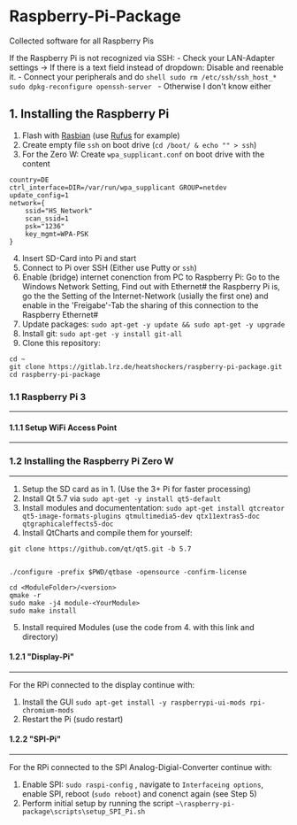 # Raspberry-Pi-Package

Collected software for all Raspberry Pis

If the Raspberry Pi is not recognized via SSH:
    - Check your LAN-Adapter settings -> If there is a text field instead of dropdown: Disable and reenable it.
    - Connect your peripherals and do 
    ```shell
    sudo rm /etc/ssh/ssh_host_*
    sudo dpkg-reconfigure openssh-server
    ```
    - Otherwise I don't know either

## 1. Installing the Raspberry Pi 
1. Flash with [Rasbian](https://www.raspberrypi.org/downloads/raspbian/) (use [Rufus](https://rufus.ie/) for example)
2. Create empty file `ssh` on boot drive (`cd /boot/ & echo "" > ssh`)
3. For the Zero W: Create `wpa_supplicant.conf` on boot drive with the content 
```
country=DE 
ctrl_interface=DIR=/var/run/wpa_supplicant GROUP=netdev 
update_config=1 
network={
    ssid="HS_Network"
    scan_ssid=1
    psk="1236"
    key_mgmt=WPA-PSK
}
```
4. Insert SD-Card into Pi and start
5. Connect to Pi over SSH (Either use Putty or `ssh`)
6. Enable (bridge) internet conenction from PC to Raspberry Pi: Go to the Windows Network Setting, Find out with Ethernet# the Raspberry Pi is, go the the Setting of the Internet-Network (usially the first one) and enable in the 'Freigabe'-Tab the sharing of this connection to the Raspberry Ethernet#
7. Update packages: `sudo apt-get -y update && sudo apt-get -y upgrade`
8. Install git: `sudo apt-get -y install git-all`
9. Clone this repository:
```shell
cd ~
git clone https://gitlab.lrz.de/heatshockers/raspberry-pi-package.git
cd raspberry-pi-package
```

### 1.1 Raspberry Pi 3
---

#### 1.1.1 Setup WiFi Access Point
---



### 1.2 Installing the Raspberry Pi Zero W
---
1. Setup the SD card as in 1. (Use the 3+ Pi for faster processing)
2. Install Qt 5.7 via `sudo apt-get -y install qt5-default`
3. Install modules and documententation:
`sudo apt-get install qtcreator qt5-image-formats-plugins qtmultimedia5-dev qtx11extras5-doc qtgraphicaleffects5-doc`
4. Install QtCharts and compile them for yourself:
```shell
git clone https://github.com/qt/qt5.git -b 5.7


./configure -prefix $PWD/qtbase -opensource -confirm-license

cd <ModuleFolder>/<version>
qmake -r
sudo make -j4 module-<YourModule>
sudo make install
```
5. Install required Modules (use the code from 4. with this link and directory)


#### 1.2.1 "Display-Pi"
---
For the RPi connected to the display continue with:
1. Install the GUI 
`sudo apt-get install -y raspberrypi-ui-mods rpi-chromium-mods`
2. Restart the Pi (sudo restart)



#### 1.2.2 "SPI-Pi"
---
For the RPi connected to the SPI Analog-Digial-Converter continue with:

1. Enable SPI: `sudo raspi-config` , navigate to `Interfaceing options`, enable SPI, reboot (`sudo reboot`) and conenct again (see Step 5)
2. Perform initial setup by running the script `~\raspberry-pi-package\scripts\setup_SPI_Pi.sh`
